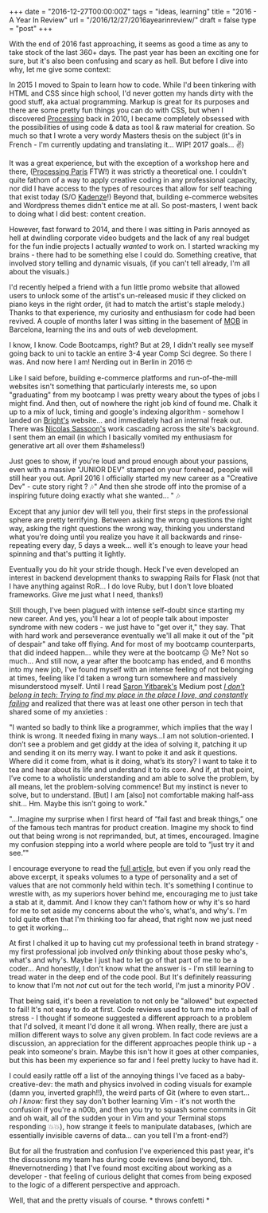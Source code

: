 +++
date = "2016-12-27T00:00:00Z"
tags = "ideas, learning"
title = "2016 - A Year In Review"
url = "/2016/12/27/2016ayearinreview/"
draft = false
type = "post"
+++

With the end of 2016 fast approaching, it seems as good a time as any to take stock of the last 360+ days. The past year has been an exciting one for sure, but it's also been confusing and scary as hell. But before I dive into why, let me give some context:

In 2015 I moved to Spain to learn how to code. While I'd been tinkering with HTML and CSS since high school, I'd never gotten my hands dirty with the good stuff, aka actual programming. Markup is great for its purposes and there are some pretty fun things you can do with CSS, but when I discovered [Processing](https://processing.org/) back in 2010, I became completely obsessed with the possibilities of using code & data as tool & raw material for creation. So much so that I wrote a very wordy Masters thesis on the subject (it's in French - I'm currently updating and translating it... WIP! 2017 goals... ✌️)

It was a great experience, but with the exception of a workshop here and there, ([Processing Paris](http://www.processingparis.org/) FTW!) it was strictly a theoretical one. I couldn't quite fathom of a way to apply creative coding in any professional capacity, nor did I have access to the types of resources that allow for self teaching that exist today (S/O [Kadenze](https://www.kadenze.com/)!) Beyond that, building e-commerce websites and Wordpress themes didn't entice me at all. So post-masters, I went back to doing what I did best: content creation.

However, fast forward to 2014, and there I was sitting in Paris annoyed as hell at dwindling corporate video budgets and the lack of any real budget for the fun indie projects I actually _wanted_ to work on. I started wracking my brains - there had to be something else I could do. Something creative, that involved story telling and dynamic visuals, (if you can't tell already, I'm all about the visuals.)

I'd recently helped a friend with a fun little promo website that allowed users to unlock some of the artist's un-released music if they clicked on piano keys in the right order, (it had to match the artist's staple melody.) Thanks to that experience, my curiosity and enthusiasm for code had been revived. A couple of months later I was sitting in the basement of [MOB](http://www.mob-barcelona.com/) in Barcelona, learning the ins and outs of web development.

I know, I know. Code Bootcamps, right? But at 29, I didn't really see myself going back to uni to tackle an entire 3-4 year Comp Sci degree. So there I was. And now here I am! Nerding out in Berlin in 2016 🤓  

Like I said before, building e-commerce platforms and run-of-the-mill websites isn't something that particularly interests me, so upon "graduating" from my bootcamp I was pretty weary about the types of jobs I might find. And then, out of nowhere the right job kind of found me. Chalk it up to a mix of luck, timing and google's indexing algorithm - somehow I landed on [Bright's](https://brightfor.me/) website... and immediately had an internal freak out. There was [Nicolas Sassoon's](http://nicolassassoon.com/) work cascading across the site's background. I sent them an email (in which I basically vomited my enthusiasm for generative art all over them #shameless!)

Just goes to show, if you're loud and proud enough about your passions, even with a massive "JUNIOR DEV" stamped on your forehead, people will still hear you out. April 2016 I officially started my new career as a "Creative Dev" - cute story right ? 🎶" And then she strode off into the promise of a inspiring future doing exactly what she wanted... " 🎶

Except that any junior dev will tell you, their first steps in the professional sphere are pretty terrifying. Between asking the wrong questions the right way, asking the right questions the wrong way, thinking you understand what you're doing until you realize you have it all backwards and rinse-repeating every day, 5 days a week... well it's enough to leave your head spinning and that's putting it lightly.

Eventually you do hit your stride though. Heck I've even developed an interest in backend development thanks to swapping Rails for Flask (not that I have anything against RoR... I do love Ruby, but I don't love bloated frameworks. Give me just what I need, thanks!)

Still though, I've been plagued with intense self-doubt since starting my new career.  And yes, you'll hear a lot of people talk about imposter syndrome with new coders - we just have to "get over it," they say. That with hard work and perseverance eventually we'll all make it out of the "pit of despair" and take off flying. And for most of my bootcamp counterparts, that did indeed happen... while they were at the bootcamp 😑 Me? Not so much... And still now, a year after the bootcamp has ended, and 6 months into my new job, I've found myself with an intense feeling of not belonging at times, feeling like I'd taken a wrong turn somewhere and massively misunderstood myself.  Until I read [Saron Yitbarek's](https://twitter.com/saronyitbarek) Medium post [_I don’t belong in tech: Trying to find my place in the place I love, and constantly failing_](https://medium.com/startup-grind/i-dont-belong-in-tech-3d73d8fd6f34#.15kmvaomt) and realized that there was at least one other person in tech that shared some of my anxieties :

>
"I wanted so badly to think like a programmer, which implies that the way I think is wrong. It needed fixing in many ways...I am not solution-oriented. I don’t see a problem and get giddy at the idea of solving it, patching it up and sending it on its merry way. I want to poke it and ask it questions. Where did it come from, what is it doing, what’s its story? I want to take it to tea and hear about its life and understand it to its core. And if, at that point, I’ve come to a wholistic understanding and am able to solve the problem, by all means, let the problem-solving commence! But my instinct is never to solve, but to understand. [But] I am [also] not comfortable making half-ass shit... Hm. Maybe this isn’t going to work."

>
"...Imagine my surprise when I first heard of “fail fast and break things,” one of the famous tech mantras for product creation. Imagine my shock to find out that being wrong is not reprimanded, but, at times, encouraged. Imagine my confusion stepping into a world where people are told to “just try it and see.”"

I encourage everyone to read the [full article](https://medium.com/startup-grind/i-dont-belong-in-tech-3d73d8fd6f34#.44yplsihm), but even if you only read the above excerpt, it speaks volumes to a type of personality and a set of values that are not commonly held within tech. It's something I continue to wrestle with, as my superiors hover behind me, encouraging me to just take a stab at it, dammit. And I know they can't fathom how or why it's so hard for me to set aside my concerns about the who's, what's, and why's. I'm told quite often that I'm thinking too far ahead, that right now we just need to get it working...

At first I chalked it up to having cut my professional teeth in brand strategy - my first professional job involved _only_ thinking about those pesky who's, what's and why's. Maybe I just had to let go of that part of me to be a coder... And honestly, I don't know what the answer is - I'm still learning to tread water in the deep end of the code pool. But It's definitely reassuring to know that I'm not _not_ cut out for the tech world, I'm just a minority POV .

That being said, it's been a revelation to not only be "allowed" but expected to fail! It's not easy to do at first. Code reviews used to turn me into a ball of stress - I thought if someone suggested a different approach to a problem that I'd solved, it meant I'd done it all wrong. When really, there are just a million different ways to solve any given problem. In fact code reviews are a discussion, an appreciation for the different approaches people think up - a peak into someone's brain. Maybe this isn't how it goes at other companies, but this has been my experience so far and I feel pretty lucky to have had it.

I could easily rattle off a list of the annoying things I've faced as a baby-creative-dev:  the math and physics involved in coding visuals for example (damn you, inverted graph!!), the weird parts of Git (where to even start... _oh I know:_ first they say don't bother learning Vim - it's not worth the confusion if you're a n00b, and then you try to squash some commits in Git and oh wait, all of the sudden your in Vim and your Terminal stops responding 💥💥), how strange it feels to manipulate databases, (which are essentially invisible caverns of data... can you tell I'm a front-end?)

But for all the frustration and confusion I've experienced this past year,  it's the discussions my team has during code reviews (and beyond, tbh. #nevernotnerding ) that I've found most exciting about working as a developer - that feeling of curious delight that comes from being exposed to the logic of a different perspective and approach.

Well, that and the pretty visuals of course. * throws confetti *
